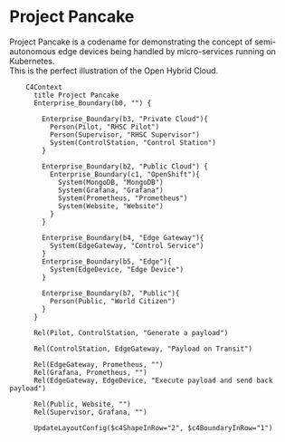 # Project Pancake 

Project Pancake is a codename for demonstrating the concept of semi-autonomous edge devices being handled by micro-services running on Kubernetes.  
This is the perfect illustration of the Open Hybrid Cloud. 


```mermaid 
    C4Context
      title Project Pancake
      Enterprise_Boundary(b0, "") {

        Enterprise_Boundary(b3, "Private Cloud"){
          Person(Pilot, "RHSC Pilot")
          Person(Supervisor, "RHSC Supervisor")
          System(ControlStation, "Control Station")
        }

        Enterprise_Boundary(b2, "Public Cloud") {
          Enterprise_Boundary(c1, "OpenShift"){
            System(MongoDB, "MongoDB")
            System(Grafana, "Grafana")
            System(Prometheus, "Prometheus")
            System(Website, "Website")
          }
        }

        Enterprise_Boundary(b4, "Edge Gateway"){
          System(EdgeGateway, "Control Service")
        }
        Enterprise_Boundary(b5, "Edge"){
          System(EdgeDevice, "Edge Device")
        }

        Enterprise_Boundary(b7, "Public"){ 
          Person(Public, "World Citizen")
        }
      }

      Rel(Pilot, ControlStation, "Generate a payload")

      Rel(ControlStation, EdgeGateway, "Payload on Transit")
      
      Rel(EdgeGateway, Prometheus, "")
      Rel(Grafana, Prometheus, "")
      Rel(EdgeGateway, EdgeDevice, "Execute payload and send back payload")

      Rel(Public, Website, "")
      Rel(Supervisor, Grafana, "")

      UpdateLayoutConfig($c4ShapeInRow="2", $c4BoundaryInRow="1")
```

<!-- 
      UpdateElementStyle(customerA, $fontColor="red", $bgColor="grey", $borderColor="red")
      UpdateRelStyle(customerA, SystemAA, $textColor="blue", $lineColor="blue", $offsetX="5")
      UpdateRelStyle(SystemAA, SystemE, $textColor="blue", $lineColor="blue", $offsetY="-10")
      UpdateRelStyle(SystemAA, SystemC, $textColor="blue", $lineColor="blue", $offsetY="-40", $offsetX="-50")
      UpdateRelStyle(SystemC, customerA, $textColor="red", $lineColor="red", $offsetX="-50", $offsetY="20")

      UpdateLayoutConfig($c4ShapeInRow="3", $c4BoundaryInRow="2") -->